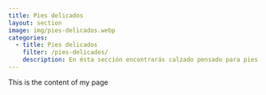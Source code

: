 ```yaml
---
title: Pies delicados
layout: section
image: img/pies-delicados.webp
categories:
  - title: Pies delicados
    filter: /pies-delicados/
    description: En ésta sección encontrarás calzado pensado para pies particularmente sensibles, que duelen, o que necesitan una especial delicadeza y elasticidad de los materiales
---
```


This is the content of my page